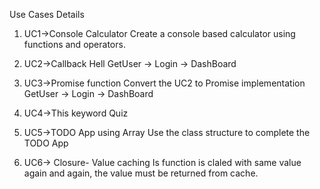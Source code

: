 Use Cases Details

1. UC1->Console Calculator
Create a console based calculator using functions and operators.

2. UC2->Callback Hell
GetUser -> Login -> DashBoard 

3. UC3->Promise function
Convert the UC2 to Promise implementation GetUser -> Login -> DashBoard 

4. UC4->This keyword
Quiz

5. UC5->TODO App using Array
Use the class structure to complete the TODO App

6. UC6-> Closure- Value caching
Is function is claled with same value again and again, the value must be returned from cache.